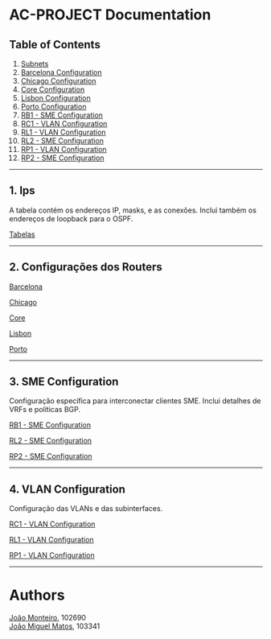 # AC-PROJECT Documentation

## Table of Contents

1. [Subnets](#1-subnets)
2. [Barcelona Configuration](#2-barcelona-configuration)
3. [Chicago Configuration](#3-chicago-configuration)
4. [Core Configuration](#4-core-configuration)
5. [Lisbon Configuration](#5-lisbon-configuration)
6. [Porto Configuration](#6-porto-configuration)
7. [RB1 - SME Configuration](#7-rb1-sme-configuration)
8. [RC1 - VLAN Configuration](#8-rc1-vlan-configuration)
9. [RL1 - VLAN Configuration](#9-rl1-vlan-configuration)
10. [RL2 - SME Configuration](#10-rl2-sme-configuration)
11. [RP1 - VLAN Configuration](#11-rp1-vlan-configuration)
12. [RP2 - SME Configuration](#12-rp2-sme-configuration)

---

## 1. Ips

A tabela contém os endereços IP, masks, e as conexões. Inclui também os endereços de loopback para o OSPF.

[Tabelas](./docs/9.%20Subnets.md)

---

## 2. Configurações dos Routers

[Barcelona](./docs/overall%20configuration/barcelona.md)

[Chicago](./docs/overall%20configuration/chicago.md)

[Core](./docs/overall%20configuration/core.md)


[Lisbon](./docs/overall%20configuration/lisbon.md)

[Porto](./docs/overall%20configuration/porto.md)

---

## 3. SME Configuration

Configuração específica para interconectar clientes SME. Inclui detalhes de VRFs e políticas BGP.

[RB1 - SME Configuration](./docs/overall%20configuration/rb1%20-%20SME.md)


[RL2 - SME Configuration](./docs/overall%20configuration/rl2%20-%20SME.md)

[RP2 - SME Configuration](./docs/overall%20configuration/rp2%20-%20SME.md)



---

## 4. VLAN Configuration

Configuração das VLANs e das subinterfaces.

[RC1 - VLAN Configuration](./docs/overall%20configuration/rc1%20-%20VLAN.md)

[RL1 - VLAN Configuration](./docs/overall%20configuration/rl1%20-%20VLAN.md)

[RP1 - VLAN Configuration](./docs/overall%20configuration/rp1%20-%20VLAN.md)

---


# Authors

[João Monteiro](https://github.com/joaomonteir0), 102690 \
[João Miguel Matos](https://github.com/mankings/), 103341
